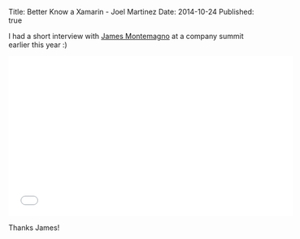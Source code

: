 ﻿Title: Better Know a Xamarin - Joel Martinez
Date: 2014-10-24
Published: true

I had a short interview with [James Montemagno](http://motzcod.es/) at a company summit earlier this year :)

<iframe width="560" height="315" src="//www.youtube.com/embed/9eiUeCx2Czo?list=PLM75ZaNQS_Fa-rPUZPdK9EejObe-AkkGz" frameborder="0" allowfullscreen></iframe>

Thanks James!